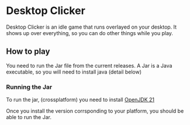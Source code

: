 # Desktop Clicker

Desktop Clicker is an idle game that runs overlayed on your desktop. It shows up over everything, so you can do other things while you play.

## How to play

You need to run the Jar file from the current releases. A Jar is a Java executable, so you will need to install java (detail below)

### Running the Jar

To run the jar, (crossplatform) you need to install [OpenJDK 21]([https://github.com/xFN10x/Desktop-Clicker](https://learn.microsoft.com/en-ca/java/openjdk/download#openjdk-21))

Once you install the version corrsponding to your platform, you should be able to run the Jar.
